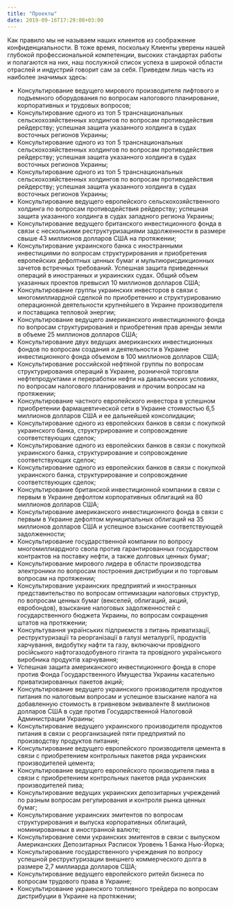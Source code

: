 ```yaml
---
title: "Проекты"
date: 2019-09-16T17:29:08+03:00
---
```


Как правило мы не называем наших клиентов из соображение конфиденциальности. В тоже время, поскольку Клиенты уверены нашей глубокой профессиональной компетенции, высоких стандартах работы и полагаются на них, наш послужной список успеха в широкой области отраслей и индустрий говорит сам за себя. Приведем лишь часть из наиболее значимых здесь:

* Консультирование ведущего мирового производителя лифтового и подъемного оборудования по вопросам налогового планирование, корпоративных и трудовых вопросов;
* Консультирование одного из топ 5 транснациональных сельскохозяйственных холдингов по вопросам противодействия рейдерству; успешная защита указанного холдинга в судах восточных регионов Украины;
* Консультирование одного из топ 5 транснациональных сельскохозяйственных холдингов по вопросам противодействия рейдерству; успешная защита указанного холдинга в судах восточных регионов Украины;
* Консультирование одного из топ 5 транснациональных сельскохозяйственных холдингов по вопросам противодействия рейдерству; успешная защита указанного холдинга в судах восточных регионов Украины;
* Консультирование ведущего европейского сельскохозяйственного холдинга по вопросам противодействия рейдерству; успешная защита указанного холдинга в судах западного региона Украины;
* Консультирование ведущего британского инвестиционного фонда в связи с несколькими реструктуризациями задолженности в размере свыше 43 миллионов долларов США на протяжении;
* Консультирование украинского банка с иностранными инвестициями по вопросам структурирования и приобретения европейских дефолтных ценных бумаг и мультиюрисдикционных зачетов встречных требований. Успешная защита приведенных операций в иностранных и украинских судах. Общий объем указанных проектов превысил 10 миллионов долларов США;
* Консультирование группы украинских инвесторов в связи с многомиллиардной сделкой по приобретению и структурированию операционной деятельности крупнейшего в Украине производителя и поставщика тепловой энергии;
* Консультирование ведущего американского инвестиционного фонда по вопросам структурирования и приобретения прав аренды земли в объеме 25 миллионов долларов США;
* Консультирование двух ведущих американских инвестиционных фондов по вопросам создания и деятельности в Украине инвестиционного фонда объемом в 100 миллионов долларов США;
* Консультирование российской нефтяной группы по вопросам структурирования операций в Украине, розничной торговли нефтепродуктами и переработки нефти на давальческих условиях, по вопросам налогового планирования и прочим вопросам на протяжении;
* Консультирование частного европейского инвестора в успешном приобретении фармацевтической сети в Украине стоимостью 6,5 миллионов долларов США и ее дальнейшей консолидации;
* Консультирование одного из европейских банков в связи с покупкой украинского банка, структурирование и сопровождение соответствующих сделок;
* Консультирование одного из европейских банков в связи с покупкой украинского банка, структурирование и сопровождение соответствующих сделок;
* Консультирование одного из европейских банков в связи с покупкой украинского банка, структурирование и сопровождение соответствующих сделок;
* Консультирование британской инвестиционной компании в связи с первым в Украине дефолтом корпоративных облигаций на 80 миллионов долларов США;
* Консультирование американского инвестиционного фонда в связи с первым в Украине дефолтом муниципальных облигаций на 35 миллионов долларов США и успешное взыскание соответствующей задолженности;
* Консультирование государственной компании по вопросу многомиллиардного свопа против гарантированных государством контрактов на поставку нефти, а также долговых ценных бумаг;
* Консультирование мирового лидера в области производства электроники по вопросам построения дистрибуции и по торговым вопросам на протяжении;
* Консультирование украинских предприятий и иностранных представительство по вопросам оптимизации налоговых структур, по вопросам ценных бумаг (векселей, облигаций, акций, евробондов), взыскание налоговых задолженностей с государственного бюджета Украины, по вопросам сокращения штатов на протяжении;
* Консультування українських підприємств з питань приватизації, реструктуризації та реорганізації в галузі металургії, продуктів харчування, видобутку нафти та газу, включаючи провідного російського нафтогазодобувного гіганта та провідного українського виробника продуктів харчування;
* Успешная защита американского инвестиционного фонда в споре против Фонда Государственного Имущества Украины касательно приватизированных пакетов акций;
* Консультирование ведущего украинского производителя продуктов питания по налоговым вопросам и успешное взыскание налога на добавленную стоимость в гривневом эквиваленте 8 миллионов долларов США в суде против Государственной Налоговой Администрации Украины;
* Консультирование ведущего украинского производителя продуктов питания в связи с реорганизацией пяти предприятий по производству продуктов питания;
* Консультирование ведущего европейского производителя цемента в связи с приобретением контрольных пакетов ряда украинских производителей цемента;
* Консультирование ведущего европейского производителя пива в связи с приобретением контрольных пакетов ряда украинских производителей пива;
* Консультирование ведущих украинских депозитарных учреждений по разным вопросам регулирования и контроля рынка ценных бумаг;
* Консультирование украинских эмитентов по вопросам структурирования и выпуска корпоративных облигаций, номинированных в иностранной валюте;
* Консультирование семи украинских эмитентов в связи с выпуском Американских Депозитарных Расписок Уровень 1 Банка Нью-Йорка;
* Консультирование государственного учреждения по вопросу успешной реструктуризации внешнего коммерческого долга в размере 2,7 миллиарда долларов США;
* Консультирование ведущего европейского ритейл бизнеса по вопросам трудового права в Украине;
* Консультирование украинского топливного трейдера по вопросам дистрибуции в Украине на протяжении;